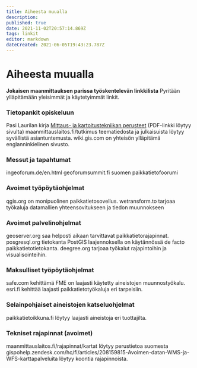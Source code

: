 ```yaml
---
title: Aiheesta muualla
description: 
published: true
date: 2021-11-02T20:57:14.869Z
tags: linkit
editor: markdown
dateCreated: 2021-06-05T19:43:23.787Z
---
```


# Aiheesta muualla
**Jokaisen maanmittauksen parissa työskentelevän linkkilista**
Pyritään ylläpitämään yleisimmät ja käytetyimmät linkit.

### Tietopankit opiskeluun
Pasi Laurilan kirja [Mittaus- ja kartoitustekniikan perusteet](http://www.ramk.fi/fi/Palvelut-tyoelamalle/Julkaisutoiminta/Tekniikka-ja-liikenne/Mittaus--ja-kartoitustekniikan-perusteet) (PDF-linkki löytyy sivulta)
maanmittauslaitos.fi/tutkimus teematiedosta ja julkaisuista löytyy syvällistä asiantuntemusta.
wiki.gis.com on yhteisön ylläpitämä englanninkielinen sivusto.

### Messut ja tapahtumat
ingeoforum.de/en.html
geoforumsummit.fi suomen paikkatietofoorumi

### Avoimet työpöytäohjelmat
qgis.org on monipuolinen paikkatietosovellus.
wetransform.to tarjoaa työkaluja datamallien yhteensovitukseen ja tiedon muunnokseen

### Avoimet palvelinohjelmat
geoserver.org saa helposti aikaan tarvittavat paikkatietorajapinnat.
posgresql.org tietokanta PostGIS laajennoksella on käytännössä de facto paikkatietotietokanta.
deegree.org tarjoaa työkalut rajapintoihin ja visualisointeihin.

### Maksulliset työpöytäohjelmat
safe.com kehittämä FME on laajasti käytetty aineistojen muunnostyökalu.
esri.fi kehittää laajasti paikkatietotyökaluja eri tarpeisiin.

### Selainpohjaiset aineistojen katseluohjelmat
paikkatietoikkuna.fi löytyy laajasti aineistoja eri tuottajilta.

### Tekniset rajapinnat (avoimet)
maanmittauslaitos.fi/rajapinnat/kartat löytyy perustietoa suomesta
gispohelp.zendesk.com/hc/fi/articles/208159815-Avoimen-datan-WMS-ja-WFS-karttapalveluita löytyy koontia rajapinnoista.
